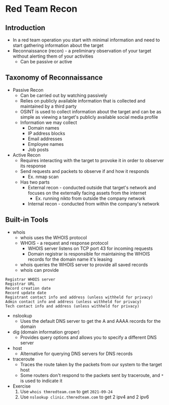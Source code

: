 # Red Team Recon


## Introduction
- In a red team operation you start with minimal information and need to start gathering information about the target
- Reconnaissance (recon) - a preliminary observation of your target without alerting them of your activities
    - Can be passive or active

## Taxonomy of Reconnaissance
- Passive Recon
    - Can be carried out by watching passively
    - Relies on publicly available information that is collected and maintained by a third party
    - OSINT is used to collect information about the target and can be as simple as viewing a target's publicly available social media profile
    - Information we may collect
        - Domain names
        - IP address blocks
        - Email addresses
        - Employee names
        - Job posts
- Active Recon
    - Requires interacting with the target to provoke it in order to observer its response
    - Send requests and packets to observe if and how it responds
        - Ex. nmap scan
    - Has two parts
        - External recon - conducted outside that target's network and focuses on the externally facing assets from the internet
            - Ex. running nikto from outside the company network
        - Internal recon - conducted from within the company's network

## Built-in Tools
- whois
    - whois uses the WHOIS protocol
    - WHOIS - a request and response protocol
        - WHOIS server listens on TCP port 43 for incoming requests
        - Domain registrar is responsible for maintaining the WHOIS records for the domain name it's leasing
    - whois queries the WHOIS server to provide all saved records
    - whois can provide
```
Registrar WHOIS server
Registrar URL
Record creation date
Record update date
Registrant contact info and address (unless withheld for privacy)
Admin contact info and address (unless withheld for privacy)
Tech contact info and address (unless withheld for privacy)
```

- nslookup
    - Uses the default DNS server to get the A and AAAA records for the domain
- dig (domain information groper)
    - Provides query options and allows you to specify a different DNS server
- host
    - Alternative for querying DNS servers for DNS records
- traceroute
    - Traces the route taken by the packets from our system to the target host
    - Some routers don't respond to the packets sent by traceroute, and `*` is used to indicate it
- Exercise
    1. Use `whois thmredteam.com` to get `2021-09-24`
    2. Use `nslookup clinic.thmredteam.com` to get 2 ipv4 and 2 ipv6
